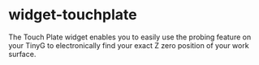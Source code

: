 # widget-touchplate
The Touch Plate widget enables you to easily use the probing feature on your TinyG to electronically find your exact Z zero position of your work surface.
